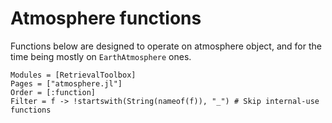 # Atmosphere functions

Functions below are designed to operate on atmosphere object, and for the time being
mostly on `EarthAtmosphere` ones.

```@autodocs
Modules = [RetrievalToolbox]
Pages = ["atmosphere.jl"]
Order = [:function]
Filter = f -> !startswith(String(nameof(f)), "_") # Skip internal-use functions
```